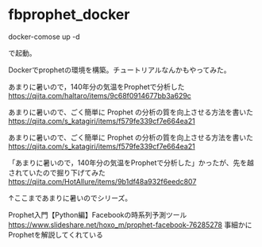 # fbprophet_docker
docker-comose up -d

で起動。

Dockerでprophetの環境を構築。チュートリアルなんかもやってみた。

あまりに暑いので，140年分の気温をProphetで分析した
https://qiita.com/haltaro/items/9c68f0914677bb3a629c

あまりに暑いので、ごく簡単に Prophet の分析の質を向上させる方法を書いた
https://qiita.com/s_katagiri/items/f579fe339cf7e664ea21


あまりに暑いので、ごく簡単に Prophet の分析の質を向上させる方法を書いた
https://qiita.com/s_katagiri/items/f579fe339cf7e664ea21

「あまりに暑いので，140年分の気温をProphetで分析した」かったが、先を越されていたので掘り下げてみた
https://qiita.com/HotAllure/items/9b1df48a932f6eedc807

↑ここまであまりに暑いのでシリーズ。

Prophet入門【Python編】Facebookの時系列予測ツール
https://www.slideshare.net/hoxo_m/prophet-facebook-76285278
事細かにProphetを解説してくれている
